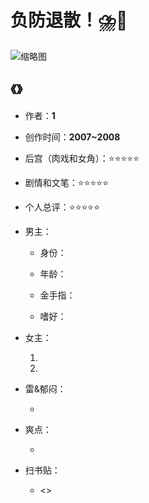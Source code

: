 # 负防退散！⛈️🤢

![缩略图](https://s1.ax1x.com/2020/07/27/aPK16f.jpg)

## 《》

- 作者：**1**
  
    > 

- 创作时间：**2007~2008**

- 后宫（肉戏和女角）：⭐⭐⭐⭐⭐
- 剧情和文笔：⭐⭐⭐⭐⭐
- 个人总评：⭐⭐⭐⭐⭐

- 男主：

  * 身份：
  
  * 年龄：
  * 金手指：
  * 嗜好：

- 女主：

  1. 

  2. 

- 雷&郁闷：

  * 

- 爽点：
  
  * 

- 扫书贴：
  
  * <>